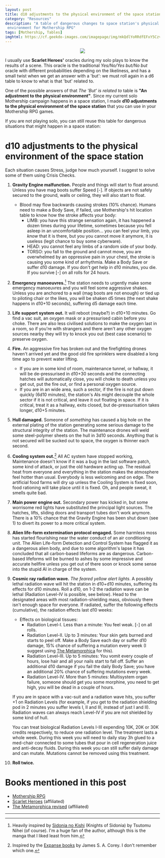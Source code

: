```yaml
---
layout: post
title: d10 adjustments to the physical environment of the space station
category: "Resources"
description: "A table of dangerous changes to space station's physical
 environment for Mothership RPG"
tags: [Mothership, Tables]
imghtml: https://cf.geekdo-images.com/imagepage/img/mkQdlYoRRdfEFxY5CzvHGkTxJ5w=/fit-in/900x600/filters:no_upscale()/pic4181868.png
---
```


<p align="center"><img src="https://cf.geekdo-images.com/imagepage/img/mkQdlYoRRdfEFxY5CzvHGkTxJ5w=/fit-in/900x600/filters:no_upscale()/pic4181868.png"></p>


I usually use **Scarlet Heroes'** oracles during my solo plays to know the
results of a scene. This oracle is the traditional *Yes/No/Yes but/No but*
oracle with different probabilities depending on the likeliness, and has a
small twist when we get an answer with a 'but': we must roll again in a d6
table to know to what is that 'but' related to. 

One of the possible answers of that *The 'But' is related to* table is **"An
adjustment to the physical environment"**. Since my current solo Mothership
campaign happens in a space station, I made **d10 adjustments to the physical
environment of the space station** that you can use in your Mothership RPG
games.

If you are not playing solo, you can still reuse this table for dangerous
situations that might happen in a space station:

# d10 adjustments to the physical environment of the space station

Each situation causes Stress, judge how much yourself. I suggest to solve some
of them using Crisis Checks.

1. **Gravity Engine malfunction.** People and things will start to float
around. Unless you have mag boots suffer Speed [-]. If objects are not safely
secured to the ground, walls or ceiling, they will also start to float. 
	* Blood may flow backwards causing strokes (10% chance). Humans need to 
    make a Body Save, if failed, use Mothership's hit location table to know
    how the stroke affects your body:
		- LIMB: you have this strange sensation again, it has happened a dozen
          times during your lifetime, sometimes because you fell asleep in an
          uncomfortable position... you can feel your limb, you *know* that it
          is there, but you you cannot move it anymore, it is useless (legit
          chance to buy some cyberware).
		- HEAD: you cannot feel any limbs of a random side of your body.
		- TORSO: you fall to the ground and cannot move, you are overwhelmed by
          an oppressive pain in your chest, the stroke is causing you some kind
          of arrhythmia. Make a Body Save or suffer d10 damage. If you don't
          get help in d10 minutes, you die. If you survive [-] on all rolls for
          24 hours.
          
2. **Emergency manoeuvres.**[^1] The station needs to urgently make some
emergency manoeuvres and you will feel some aggressive shakes. Unless you are
anchored to a wall (mag boots are not enough) or tied up to piloting chair or
the likes, you will be shaken d5 times (the next shake happens in d10+10
seconds), suffering d5 damage each time.

3. **Life support system out.** It will reboot (maybe?) in d10+10 minutes. 
Go find a vac suit, an oxygen mask or a pressurised cabin before you
choke. There are also less civilised solutions to make the oxygen last in a
room, so if you're with strangers and there aren't any other oxygen sources
nearby they will try to knock you out (best case scenario) to preserve oxygen.

4. **Fire.** An aggressive fire has broken out and the firefighting drones
   haven't arrived yet and the good old fire sprinklers were disabled a long
   time ago to prevent water lifting.
	* If you are in some kind of room, maintenance tunnel, or hallway, it will
 be de-pressurised in d10+30 seconds and the connecting hatches will
automatically close, you will choke to death unless you get out, put the
fire out, or find a personal oxygen source.
	* If you are in an wide area, such a sector, if the fire is not put
down quickly (6d10 minutes), the station's AIs might decouple the whole
sector if it is not critical, and leave it out floating in space. If it is
critical, treat it as a hallway, exits closed, but  de-pressurisation takes
longer, d10+5 minutes.

5. **Hull damaged.** Someone of *something* has caused a big hole on the
external plating of the station generating some serious damage to the
structural integrity of the station. The maintenance drones will weld some
steel-polymer sheets on the hull in 3d10 seconds. Anything that is not secured
will be sucked out to space, the oxygen is thinner each second.

6. **Cooling system out.**[^2] All AC system have stopped working, Maintenance
doesn't know if it was a bug in the last software patch, some kind of attack,
or just the old hardware acting up. The residual heat from everyone and
everything in the station makes the atmosphere feel hotter than
usual. Everybody is less welcoming and on edge. The artificial food farms will
dry up unless the Cooling System is fixed soon, food rationing will take place
until it is fixed. Oh, and people sweat, it smells quite bad.

7. **Main power engine out.** Secondary power has kicked in, but some worrisome
red lights have substituted the principal light sources. The hatches, lifts,
sliding doors and transport tubes don't work anymore. There is a 10% chance
that the Gravity Engine has been shut down (see 1) to divert its power to a
more critical system.

8. **Alien life-form extermination protocol engaged.** Some harmless moss has started
flourishing near the water conduct of an air conditioning unit. The Alien
Life-form Detection and Control System has flagged it as a dangerous alien
body, and due to some algorithm's lapse it has concluded that all carbon-based
lifeforms are as dangerous. Carbon-based lifeforms will be burned to ashes by
some impressive and accurate hellfire unless you get out of there soon or knock
some sense into the stupid AI in charge of the system.

9. **Cosmic ray radiation wave.** *The feared yellow alert lights*. A possibly
lethal radiation wave will hit the station in d10+d10 minutes, suffering its
effects for d10 minutes. Roll a d10, on 1-2 the radiation wave can be lethal
(Radiation Level-IV is possible, see below).
Head to the designated areas with most radiation-shielding mass, obviously
there isn't enough space for everyone. If radiated, suffer the following
effects (cumulative), the radiation effects last d10 weeks:

    * Effects on biological tissues:
	  * Radiation Level-I. Less than a minute: You feel weak. [-] on all
        rolls.
	  * Radiation Level-II. Up to 3 minutes: Your skin gets burned and starts
      to peel off. Make a Body Save each day or suffer d10 damage, 15% chance of
      suffering a mutation every week (I suggest using [The
      Metamorphica](https://redboxvancouver.wordpress.com/2016/12/29/the-metamorphica-revised/)
      for this).
	  * Radiation Level-III. Up to 5 minutes: You vomit every couple of hours,
      lose hair and all your nails start to fall off. Suffer an additional d10
      damage if you fail the daily Body Save; you have an additional 20% chance
      of suffering mutations every week. 
      * Radiation Level-IV. More than 5 minutes: Multisystem organ failure,
        someone should get you some morphine, you need to get high, you will be
        dead in a couple of hours.
    
    If you are in space with a vac-suit and a radiation wave hits,
    you suffer +1 on Radiation Levels (for example, if you get to the radiation
    shielding pod in 2 minutes you suffer levels I, II and III, instead of just
    I and II). Radiation waves can always reach Level-IV if you are not
    shielded by some kind of hull.
        
    You can treat biological Radiation Levels I-III expending 10K, 20K or 30K
    credits respectively, to reduce one radiation level. The treatment lasts a
    whole week. During this week you will need to daily stay 3h glued to a
    med-chair connected to some tubes that pour in cell regeneration juice and
    anti-decay fluids. During this week you can still suffer daily damage and
    can mutate. Mutations cannot be removed using this treatment.

10. **Roll twice.**

# Books mentioned in this post

* [Mothership RPG](https://www.drivethrurpg.com/product/245017/Mothership-Players-Survival-Guide)
* [Scarlet
  Heroes](https://www.drivethrurpg.com/product/127180/Scarlet-Heroes?affiliate_id=1914894)
  (affiliated)
* [The Metamorphica
  revised](https://www.drivethrurpg.com/product/198038/The-Metamorphica-Revised?affiliate_id=1914894) (affiliated)

<hr>

[^1]: Heavily inspired by [Sidonia no
    Kishi](https://en.wikipedia.org/wiki/Knights_of_Sidonia) (Knights of
    Sidonia) by Tsutomu Nihei (of course). I'm a huge fan of the author,
    although this is the manga that I liked least from him.
    
[^2]: Inspired by the [Expanse
    books](https://en.wikipedia.org/wiki/The_Expanse_(novel_series)) by  James
    S. A. Corey. I don't remember which one.

